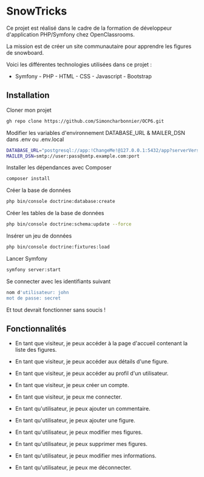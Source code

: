 # SnowTricks

Ce projet est réalisé dans le cadre de la formation de développeur d'application PHP/Symfony chez OpenClassrooms.

La mission est de créer un site communautaire pour apprendre les figures de snowboard.

Voici les différentes technologies utilisées dans ce projet :
-   Symfony - PHP - HTML - CSS - Javascript - Bootstrap


## Installation

Cloner mon projet

```bash
gh repo clone https://github.com/Simoncharbonnier/OCP6.git
```

Modifier les variables d'environnement DATABASE_URL & MAILER_DSN dans .env ou .env.local

```bash
DATABASE_URL="postgresql://app:!ChangeMe!@127.0.0.1:5432/app?serverVersion=14&charset=utf8"
MAILER_DSN=smtp://user:pass@smtp.example.com:port
```

Installer les dépendances avec Composer

```bash
composer install
```

Créer la base de données

```bash
php bin/console doctrine:database:create
```

Créer les tables de la base de données

```bash
php bin/console doctrine:schema:update --force
```

Insérer un jeu de données

```bash
php bin/console doctrine:fixtures:load
```

Lancer Symfony

```bash
symfony server:start
```

Se connecter avec les identifiants suivant

```bash
nom d'utilisateur: john
mot de passe: secret
```

Et tout devrait fonctionner sans soucis !


## Fonctionnalités

-   En tant que visiteur, je peux accéder à la page d'accueil contenant la liste des figures.
-   En tant que visiteur, je peux accéder aux détails d'une figure.
-   En tant que visiteur, je peux accéder au profil d'un utilisateur.
-   En tant que visiteur, je peux créer un compte.
-   En tant que visiteur, je peux me connecter.

-   En tant qu'utilisateur, je peux ajouter un commentaire.
-   En tant qu'utilisateur, je peux ajouter une figure.
-   En tant qu'utilisateur, je peux modifier mes figures.
-   En tant qu'utilisateur, je peux supprimer mes figures.
-   En tant qu'utilisateur, je peux modifier mes informations.
-   En tant qu'utilisateur, je peux me déconnecter.
